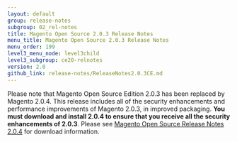 ```yaml
---
layout: default
group: release-notes
subgroup: 02_rel-notes
title: Magento Open Source 2.0.3 Release Notes 
menu_title: Magento Open Source 2.0.3 Release Notes 
menu_order: 199
level3_menu_node: level3child
level3_subgroup: ce20-relnotes
version: 2.0
github_link: release-notes/ReleaseNotes2.0.3CE.md
---
```


Please note that Magento Open Source Edition 2.0.3 has been replaced by Magento 2.0.4. This release includes all of the security enhancements and performance improvements of Magento 2.0.3, in improved packaging. **You must download and install 2.0.4 to ensure that you receive all the security enhancements of 2.0.3**. Please see  <a href="{{ page.baseurl }}release-notes/ReleaseNotes2.0.4CE.html" target="_blank">Magento Open Source Release Notes 2.0.4</a> for download information. 










